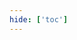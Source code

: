 ```yaml
---
hide: ['toc']
---
```

<style>
.md-typeset h1, .md-content__button {
    display: none;
}
</style>
<swagger-ui src="https://raw.githubusercontent.com/nais/texas/refs/heads/master/doc/openapi-spec.json"/>
